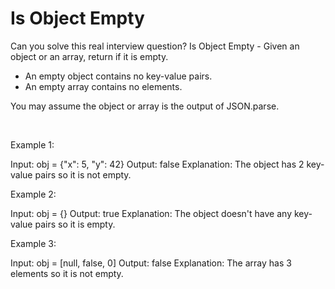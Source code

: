# Is Object Empty

Can you solve this real interview question? Is Object Empty - Given an object or an array, return if it is empty.

 * An empty object contains no key-value pairs.
 * An empty array contains no elements.

You may assume the object or array is the output of JSON.parse.

 

Example 1:


Input: obj = {"x": 5, "y": 42}
Output: false
Explanation: The object has 2 key-value pairs so it is not empty.


Example 2:


Input: obj = {}
Output: true
Explanation: The object doesn't have any key-value pairs so it is empty.


Example 3:


Input: obj = [null, false, 0]
Output: false
Explanation: The array has 3 elements so it is not empty.